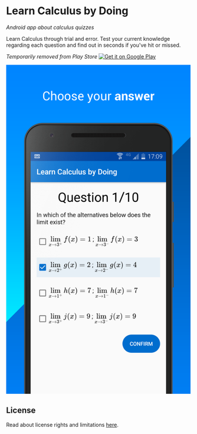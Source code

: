 # Learn Calculus by Doing
*Android app about calculus quizzes*

Learn Calculus through trial and error. 
Test your current knowledge regarding each question and find out in seconds if you've hit or missed.

*Temporarily removed from Play Store*
<a href='https://play.google.com/store/apps/details?id=com.westgoten.learncalculusbydoing&pcampaignid=MKT-Other-global-all-co-prtnr-py-PartBadge-Mar2515-1'><img alt='Get it on Google Play' src='https://play.google.com/intl/en_us/badges/images/generic/en_badge_web_generic.png' width='200'/></a>

<img src="./screenshot/screenshot_1.png" width="500">

## License
Read about license rights and limitations [here](LICENSE).
